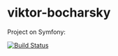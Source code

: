 viktor-bocharsky
================

Project on Symfony:

[![Build Status](https://travis-ci.org/bionic-university/viktor-bocharsky.svg?branch=master)](https://travis-ci.org/bionic-university/viktor-bocharsky)
